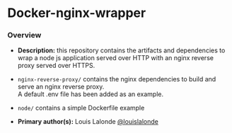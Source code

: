 # Docker-nginx-wrapper

### Overview

- **Description:** this repository contains the artifacts and dependencies to wrap a node js application
served over HTTP with an nginx reverse proxy served over HTTPS.

- ```nginx-reverse-proxy/``` contains the nginx dependencies to build and serve an nginx reverse proxy.  
A default .env file has been added as an example.

- ```node/``` contains a simple Dockerfile example

- **Primary author(s):** Louis Lalonde [@louislalonde](https://github.com/LouisLalonde)
